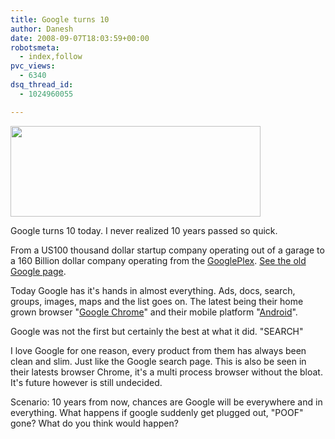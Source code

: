 ```yaml
---
title: Google turns 10
author: Danesh
date: 2008-09-07T18:03:59+00:00
robotsmeta:
  - index,follow
pvc_views:
  - 6340
dsq_thread_id:
  - 1024960055

---
```

[<img loading="lazy" class="alignnone size-medium wp-image-883" title="Google Turns 10" src="/wp-content/uploads/2008/09/google-10.png" alt="" width="400" height="145" />][1]

Google turns 10 today. I never realized 10 years passed so quick.

From a US100 thousand dollar startup company operating out of a garage to a 160 Billion dollar company operating from the [GooglePlex][2]. [See the old Google page][3].

Today Google has it's hands in almost everything. Ads, docs, search, groups, images, maps and the list goes on. The latest being their home grown browser "[Google Chrome][4]" and their mobile platform "[Android][5]".

Google was not the first but certainly the best at what it did. "SEARCH"

I love Google for one reason, every product from them has always been clean and slim. Just like the Google search page. This is also be seen in their latests browser Chrome, it's a multi process browser without the bloat. It's future however is still undecided.

Scenario: 10 years from now, chances are Google will be everywhere and in everything. What happens if google suddenly get plugged out, "POOF" gone? What do you think would happen?

 [1]: /wp-content/uploads/2008/09/google-10.png
 [2]: http://en.wikipedia.org/wiki/Googleplex
 [3]: http://web.archive.org/web/19981111183552/google.stanford.edu
 [4]: http://www.google.com/chrome
 [5]: http://code.google.com/android/